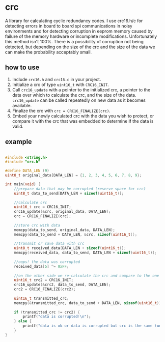 # crc

A library for calculating cyclic redundancy codes. I use crc16.h/c for detecting errors in board to board spi communications in noisy environments and for detecting corruption in eeprom memory caused by failure of the memory hardware or incomplete modifications. Unfortunately this method isn't 100%. There is a possibility of corruption not being detected, but depending on the size of the crc and the size of the data we can make the probability acceptably small.

## how to use

1. Include `crc16.h` and `crc16.c` in your project.
2. Initialize a crc of type `uint16_t` with `CRC16_INIT`.
3. Call `crc16_update` with a pointer to the initialized crc, a pointer to the data over which to calculate the crc, and the size of the data. `crc16_update` can be called repeatedly on new data as it becomes available.
4. Finalize the crc with `crc = CRC16_FINALIZE(crc)`.
5. Embed your newly calculated crc with the data you wish to protect, or compare it with the crc that was embedded to determine if the data is valid.

## example

```c

#include <string.h>
#include "crc.h"

#define DATA_LEN (9)
uint8_t original_data[DATA_LEN] = {1, 2, 3, 4, 5, 6, 7, 8, 9};

int main(void) {
    //prepare data that may be corrupted (reserve space for crc)
    uint8_t data_to_send[DATA_LEN + sizeof(uint16_t)];
    
    //calculate crc
    uint16_t crc = CRC16_INIT;
    crc16_update(&crc, original_data, DATA_LEN);
    crc = CRC16_FINALIZE(crc);
    
    //store crc with data
    memcpy(data_to_send, original_data, DATA_LEN);
    memcpy(data_to_send + DATA_LEN, &crc, sizeof(uint16_t));
    
    //transmit or save data with crc
    uint8_t received_data[DATA_LEN + sizeof(uint16_t)];
    memcpy(received_data, data_to_send, DATA_LEN + sizeof(uint16_t));
    
    //oops! the data was corrupted
    received_data[5] ^= 0xFF;
    
    //on the other side we re-calculate the crc and compare to the one sent with the data
    uint16_t crc2 = CRC16_INIT;
    crc16_update(&crc2, data_to_send, DATA_LEN);
    crc2 = CRC16_FINALIZE(crc2);
    
    uint16_t transmitted_crc;
    memcpy(&transmitted_crc, data_to_send + DATA_LEN, sizeof(uint16_t));
    
    if (transmitted_crc != crc2) {
        printf("data is corrupted!\n");
    } else {
        printf("data is ok or data is corrupted but crc is the same (unlikely)\n");
    }
}

```